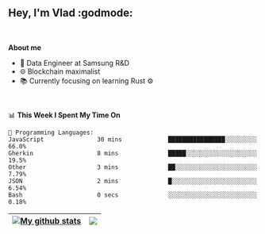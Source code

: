 ## Hey, I'm Vlad :godmode:

<br/>

**About me**
- 💼 Data Engineer at Samsung R&D
- 🌐 Blockchain maximalist
- 📚 Currently focusing on learning Rust :gear:

<br/>

<!--START_SECTION:waka-->
📊 **This Week I Spent My Time On** 

```text
💬 Programming Languages: 
JavaScript               30 mins             ████████████████░░░░░░░░░   66.0% 
Gherkin                  8 mins              █████░░░░░░░░░░░░░░░░░░░░   19.5% 
Other                    3 mins              ██░░░░░░░░░░░░░░░░░░░░░░░   7.79% 
JSON                     2 mins              █░░░░░░░░░░░░░░░░░░░░░░░░   6.54% 
Bash                     0 secs              ░░░░░░░░░░░░░░░░░░░░░░░░░   0.18%

```


<!--END_SECTION:waka-->


| <a href="https://github.com/anuraghazra/github-readme-stats"><img align="center" src="https://github-readme-stats.vercel.app/api?username=u-hubar&show_icons=true&include_all_commits=true&theme=dark&hide_border=true" alt="My github stats" /></a> | <a href="https://github.com/anuraghazra/github-readme-stats"><img align="center" src="https://github-readme-stats.vercel.app/api/top-langs/?username=u-hubar&layout=compact&theme=dark&hide_border=true" /></a> |
| ------------- | ------------- |
